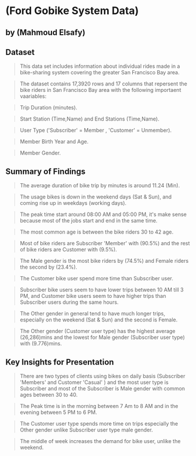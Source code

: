 # (Ford Gobike System Data)
## by (Mahmoud Elsafy)


## Dataset

> This data set includes information about individual rides made in a bike-sharing system covering the greater San Francisco Bay area.

> The dataset contains 17,3920 rows and 17 columns that repersent the bike riders in San Francisco Bay area with the following importaent vaariables:

> Trip Duration (minutes).

> Start Station (Time,Name) and End Stations (Time,Name).

> User Type ('Subscriber' = Member , 'Customer' = Unmember).

> Member Birth Year and Age.

> Member Gender.

## Summary of Findings

> The average duration of bike trip by minutes is around 11.24 (Min).

> The usage bikes is down in the weekend days (Sat & Sun), and coming rise up in weekdays (working days).

> The peak time start around 08:00 AM and 05:00 PM, it's make sense because most of the jobs start and end in the same time.

> The most common age is between the bike riders 30 to 42 age.

> Most of bike riders are Subscriber 'Member' with (90.5%) and the rest of bike riders are Customer with (9.5%).

> The Male gender is the most bike riders by (74.5%) and Female riders the second by (23.4%).

> The Customer bike user spend more time than Subscriber user.

> Subscriber bike users seem to have lower trips between 10 AM till 3 PM, and Customer bike users seem to have higher trips than Subscriber users during the same hours.

> The Other gender in general tend to have much longer trips, especially on the weekend (Sat & Sun) and the second is Female.

>The Other gender (Customer user type) has the highest average (26,286)mins and the lowest for Male gender (Subscriber user type) with (9.776)mins.

## Key Insights for Presentation

> There are two types of clients using bikes on daily basis (Subscriber 'Members' and Customer 'Casual' ) and the most user type is Subscriber and most of the Subscriber is Male gender with common ages between 30 to 40.

> The Peak time is in the morning between 7 Am to 8 AM and in the evening between 5 PM to 6 PM.

> The Customer user type spends more time on trips especially the Other gender unlike Subscriber user type male gender.

> The middle of week increases the demand for bike user, unlike the weekend.
